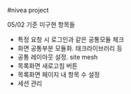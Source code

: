 #nivea project

05/02 기준
미구현 항목들
- 특정 요청 시 로그인과 같은 공통모듈 체크
- 화면 공통부분 모듈화. 태크라이브러리 등
- 공통 레이아웃 설정. site mesh
- 목록화면 새로고침 버튼
- 목록화면 페이지 내 항목 수 설정
- 세션 관리